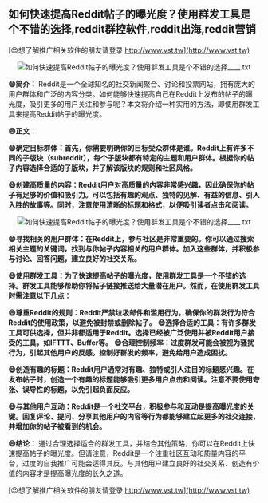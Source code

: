 ## **如何快速提高Reddit帖子的曝光度？使用群发工具是个不错的选择,reddit群控软件,reddit出海,reddit营销**

[😍想了解推广相关软件的朋友请登录 http://www.vst.tw](http://www.vst.tw)

 <center><img src="https://vst.tw/MP4/tuiguang/png/4.png" alt="如何快速提高Reddit帖子的曝光度？使用群发工具是个不错的选择____.txt"></center>

**😄简介：**
Reddit是一个全球知名的社交新闻聚合、讨论和投票网站，拥有庞大的用户群体和广泛的内容分类。如何能够快速提高自己在Reddit上发布的帖子的曝光度，吸引更多的用户关注和参与呢？本文将介绍一种实用的方法，即使用群发工具来提高Reddit帖子的曝光度。

**😄正文：**

**😄确定目标群体：首先，你需要明确你的目标受众群体是谁。Reddit上有许多不同的子版块（subreddit），每个子版块都有特定的主题和用户群体。根据你的帖子内容选择合适的子版块，并了解该版块的规则和社区风格。**

**😄创建高质量的内容：Reddit用户对高质量的内容非常感兴趣，因此确保你的帖子有足够的价值和吸引力。可以包括有趣的观点、独特的见解、有益的信息、引人入胜的故事等。同时，注意使用清晰的标题和格式，以便吸引读者点击和阅读。**

 <center><img src="https://vst.tw/MP4/tuiguang/png/8.png" alt="如何快速提高Reddit帖子的曝光度？使用群发工具是个不错的选择____.txt"></center>

**😄寻找相关的用户群体：在Reddit上，参与社区是非常重要的。你可以通过搜索相关主题的关键词，找到与你帖子内容相关的用户群体。加入这些群体，并积极参与讨论、回答问题，建立良好的社交关系。**

**😄使用群发工具：为了快速提高帖子的曝光度，使用群发工具是一个不错的选择。群发工具能够帮助你将帖子链接推送给大量潜在用户。然而，在使用群发工具时需注意以下几点：**

**😄尊重Reddit的规则：Reddit严禁垃圾邮件和滥用行为。确保你的群发行为符合Reddit的使用政策，以避免被封禁或删除帖子。**
**😄选择合适的工具：有许多群发工具可供选择，但并非都适用于Reddit。选择已经被广泛使用并被Reddit用户接受的工具，如IFTTT、Buffer等。**
**😄合理控制频率：过度群发可能会被视为骚扰行为，引起其他用户的反感。控制好群发的频率，避免给用户造成困扰。**

**😄创造有趣的标题：Reddit用户通常对有趣、独特或引人注目的标题感兴趣。在发布帖子时，创造一个有趣的标题能够吸引更多用户点击和阅读。注意不要使用夸张、误导性的标题，以免引起负面反应。**

**😄与其他用户互动：Reddit是一个社交平台，积极参与和互动是提高曝光度的关键。回复评论、提问、分享其他用户的内容等行为都能够建立起更多的社交连接，并增加你的帖子被看到的机会。**

**😄结论：**
通过合理选择适合的群发工具，并结合其他策略，你可以在Reddit上快速提高帖子的曝光度。但请注意，Reddit是一个注重社区互动和质量内容的平台，过度的自我推广可能会适得其反。与其他用户建立良好的社交关系、创造有价值的内容才是提高曝光度的长久之道。

[😍想了解推广相关软件的朋友请登录 http://www.vst.tw](http://www.vst.tw)



